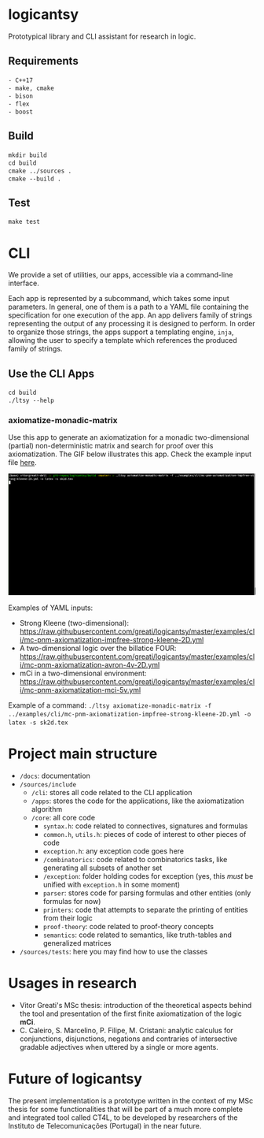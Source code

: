 # logicantsy

Prototypical library and CLI assistant for research in logic.

## Requirements
```
- C++17
- make, cmake
- bison
- flex
- boost
```

## Build

```
mkdir build
cd build
cmake ../sources .
cmake --build .
```

## Test

```
make test
```

# CLI

We provide a set of utilities, our apps, accessible via a
command-line interface.

Each app is represented by a subcommand, which takes some
input parameters. In general, one of them is a path to
a YAML file containing the specification for one execution
of the app. An app delivers family of strings representing
the output of any processing it is designed to perform.
In order to organize those strings, the apps support a templating engine,
`inja`, allowing the user to specify a template which references
the produced family of strings.

## Use the CLI Apps
```
cd build
./ltsy --help
```
### axiomatize-monadic-matrix

Use this app to generate an axiomatization for a monadic two-dimensional (partial) non-deterministic matrix
and search for proof over this axiomatization. The GIF below illustrates this app. Check the example input file [here](https://raw.githubusercontent.com/greati/logicantsy/master/examples/cli/mc-pnm-axiomatization-impfree-strong-kleene-2D.yml).

![grab-landing-page](https://github.com/greati/logicantsy/blob/master/examples/cli/kleene-2d.gif)

Examples of YAML inputs:
- Strong Kleene (two-dimensional): https://raw.githubusercontent.com/greati/logicantsy/master/examples/cli/mc-pnm-axiomatization-impfree-strong-kleene-2D.yml
- A two-dimensional logic over the billatice FOUR: https://raw.githubusercontent.com/greati/logicantsy/master/examples/cli/mc-pnm-axiomatization-avron-4v-2D.yml
- mCi in a two-dimensional environment: https://raw.githubusercontent.com/greati/logicantsy/master/examples/cli/mc-pnm-axiomatization-mci-5v.yml

Example of a command:
`./ltsy axiomatize-monadic-matrix -f ../examples/cli/mc-pnm-axiomatization-impfree-strong-kleene-2D.yml -o latex -s sk2d.tex`

# Project main structure
- `/docs`: documentation
- `/sources/include`
    - `/cli`: stores all code related to the CLI application
    - `/apps`: stores the code for the applications, like the axiomatization algorithm
    - `/core`: all core code
        - `syntax.h`: code related to connectives, signatures and formulas
        - `common.h`, `utils.h`: pieces of code of interest to other pieces of code
        - `exception.h`: any exception code goes here
        - `/combinatorics`: code related to combinatorics tasks, like generating all subsets of another set
        - `/exception`: folder holding codes for exception (yes, this *must* be unified with `exception.h` in some moment)
        - `parser`: stores code for parsing formulas and other entities (only formulas for now)
        - `printers`: code that attempts to separate the printing of entities from their logic
        - `proof-theory`: code related to proof-theory concepts
        - `semantics`: code related to semantics, like truth-tables and generalized matrices
- `/sources/tests`: here you may find how to use the classes

# Usages in research

- Vitor Greati's MSc thesis: introduction of the theoretical aspects behind the
tool and presentation of the first finite axiomatization of the logic **mCi**.
- C. Caleiro, S. Marcelino, P. Filipe, M. Cristani:
analytic calculus for conjunctions, disjunctions, negations and contraries of intersective gradable adjectives when uttered by a single or more agents.

# Future of logicantsy

The present implementation is a prototype written in the context of my MSc thesis for some functionalities
that will be part of a much more complete and integrated tool called CT4L, to be
developed by researchers of the Instituto de Telecomunicações (Portugal) in the near future.
